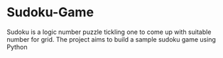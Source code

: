 # Sudoku-Game
Sudoku is a logic number puzzle tickling one to come up with suitable number for grid. The project aims to build a sample sudoku game using Python 
